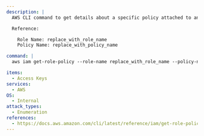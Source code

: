 ```yaml
---
description: |
  AWS CLI command to get details about a specific policy attached to an IAM role.

  Reference:

  	Role Name: replace_with_role_name
  	Policy Name: replace_with_policy_name

command: |
  aws iam get-role-policy --role-name replace_with_role_name --policy-name replace_with_policy_name

items:
  - Access Keys
services:
  - AWS
OS:
  - Internal
attack_types:
  - Enumeration
references:
  - https://docs.aws.amazon.com/cli/latest/reference/iam/get-role-policy.html
---
```

